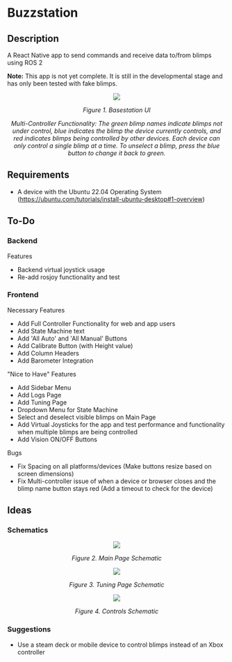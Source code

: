 # Buzzstation

## Description 
A React Native app to send commands and receive data to/from blimps using ROS 2

**Note:** This app is not yet complete. It is still in the developmental stage and has only been tested with fake blimps.

<p align="center">
<img src=https://github.com/SWAMP-Blimps/Buzzstation/assets/56363833/892e5403-dc56-44fd-898b-d7f492281e90) />
</p>
<p align="center">
<em>Figure 1. Basestation UI</em>
</p>
<p align="center">
<em>Multi-Controller Functionality: The green blimp names indicate blimps not under control, blue indicates the blimp the device currently controls, and red indicates blimps being controlled by other devices. Each device can only control a single blimp at a time. To unselect a blimp, press the blue button to change it back to green. </em>
</p>

## Requirements

- A device with the Ubuntu 22.04 Operating System (https://ubuntu.com/tutorials/install-ubuntu-desktop#1-overview)

## To-Do

### Backend

Features
- Backend virtual joystick usage
- Re-add rosjoy functionality and test

### Frontend

Necessary Features
- Add Full Controller Functionality for web and app users
- Add State Machine text
- Add 'All Auto' and 'All Manual' Buttons
- Add Calibrate Button (with Height value)
- Add Column Headers
- Add Barometer Integration

"Nice to Have" Features
- Add Sidebar Menu
- Add Logs Page
- Add Tuning Page
- Dropdown Menu for State Machine
- Select and deselect visible blimps on Main Page
- Add Virtual Joysticks for the app and test performance and functionality when multiple blimps are being controlled
- Add Vision ON/OFF Buttons

Bugs
- Fix Spacing on all platforms/devices (Make buttons resize based on screen dimensions)
- Fix Multi-controller issue of when a device or browser closes and the blimp name button stays red (Add a timeout to check for the device)

## Ideas

### Schematics

<p align="center">
<img src=https://github.com/SWAMP-Blimps/Buzzstation/assets/56363833/e6a9dfd9-489b-472e-a24c-880bda73f7cc) />
</p>
<p align="center">
<em>Figure 2. Main Page Schematic</em>
</p>

<p align="center">
<img src=https://github.com/awilwayco/Buzzstation/assets/56363833/b473b9cc-6c5c-47ab-b007-11b4d6503f2f) />
</p>
<p align="center">
<em>Figure 3. Tuning Page Schematic</em>
</p>

<p align="center">
<img src=https://github.com/awilwayco/Buzzstation/assets/56363833/43eaec0d-e121-4890-a705-e21683139139) />
</p>
<p align="center">
<em>Figure 4. Controls Schematic</em>
</p>

### Suggestions
- Use a steam deck or mobile device to control blimps instead of an Xbox controller
